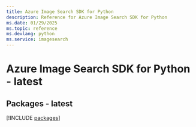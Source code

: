 ```yaml
---
title: Azure Image Search SDK for Python
description: Reference for Azure Image Search SDK for Python
ms.date: 01/29/2025
ms.topic: reference
ms.devlang: python
ms.service: imagesearch
---
```

# Azure Image Search SDK for Python - latest
## Packages - latest
[!INCLUDE [packages](image-search-index.md)]